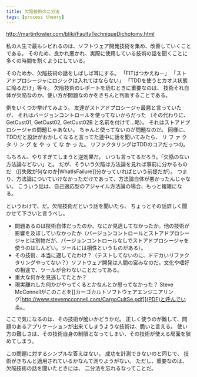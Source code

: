 ```yaml
---
title: 欠陥技術の二分法
tags: [process theory]
---
```


http://martinfowler.com/bliki/FaultyTechniqueDichotomy.html

私の人生で最もシビれるのは、ソフトウェア開発技術を集め、改善していくことである。
そのため、良かれ悪かれ、実際に使用している技術の話を聞くことに多くの時間を割くようにしている。

そのためか、欠陥技術の話をしばしば耳にする。
「FITはつかえねー」
「ストアドプロシージャにロジックは入れてはならない」
「TDDを使うとカオス状態に陥るだけ」等々。
欠陥技術のレポートを読むときに重要なのは、
技術それ自体が欠陥なのか、使い方が問題なのかをきちんと判断することである。

例をいくつか挙げてみよう。
友達がストアドプロシージャ最悪と言っていたが、
それはバージョンコントロールを使ってないからだった
（その代わりに、GetCust01, GetCust02, GetCust02B と名前を付けて...略）。
それはストアドプロシージャの問題じゃあない。
ちゃんと使ってないのが問題なのだ。
同様に、TDDだと設計がおかしくなると言ってた連中に話を聞いてみたら、
リ フ ァ ク タ リ ン グ を や っ て な か っ た。
リファクタリングはTDDのコアだっつの。

もちろん、やりすぎてしまうと逆効果だ。
いつも言ってるだろう。「欠陥のない方法論などない」と。
だが、そういう欠陥は方法論を見れば事前に分かるものだ
（[[失敗が何なのか|WhatIsFailure]]分かっていればという前提だが）。
つまり、方法論についていけなかっただけであって、方法論自体が悪かったんじゃない。
こういう話は、自己適応型のアジャイル方法論の場合、もっと複雑になる。

というわけで、だ。欠陥技術だという話を聞いたら、
ちょっとその話詳しく聞かせて下さいと言うべし。

* 問題あるのは技術自体だったのか、なにか見逃してなかったか。他の技術が影響を及ぼしていなかったか（バージョンコントロールとストアドプロシージャとは別物だが、バージョンコントロールなしでストアドプロシージャを使うのはしんどい。ツールには相性というものがある）。
* その技術、本当に適してたわけ？（テストしてないのに、ドデカいリファクタリングやってない？）ソフトウェア開発は人間の営みなのだ。文化や嗜好の相違で、ツールが合わないことだってある。
* 重大な何かを見逃してたとか？
* 現実離れした何かがやってくるとかなんとか思ってなかった？ Steve McConnellがこのことを[[カーゴカルトソフトウェアエンジニアリング|http://www.stevemcconnell.com/CargoCultSe.pdf]](PDF)と呼んでいる。

ここで気になるのは、その技術が脆いかどうかだ。
正しく使うのが難して、問題のあるアプリケーションが出来てしまうような技術は、脆いと言える。
使い方の難しさは、その技術自身の制限となってしまい、その技術が使える局面を狭めてしまう。

この問題に対するシンプルな答えはない。
成功を計測できないのと同じで、
技術がきちんと適用されているかなんて測りようがない。
ただし、重要なのは、欠陥技術の話を聞いたときには、
二分法を忘れるなってことだ。
